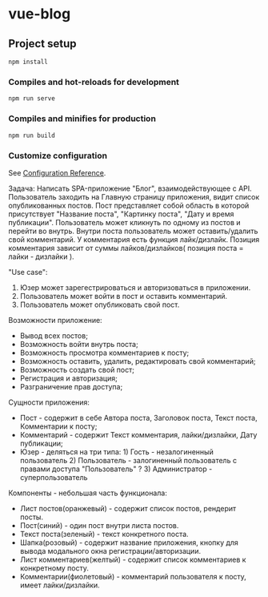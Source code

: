 # vue-blog

## Project setup
```
npm install
```

### Compiles and hot-reloads for development
```
npm run serve
```

### Compiles and minifies for production
```
npm run build
```

### Customize configuration
See [Configuration Reference](https://cli.vuejs.org/config/).

Задача: 
Написать SPA-приложение "Блог", взаимодействующее с API. Пользователь заходить на Главную страницу приложения, видит список опубликованных постов. Пост представляет собой область в которой присутствует "Название поста", "Картинку поста", "Дату и время публикации". Пользователь может кликнуть по одному из постов и перейти во внутрь. Внутри поста пользователь может оставить/удалить свой комментарий. У комментария есть функция лайк/дизлайк. Позиция комментария зависит от суммы лайков/дизлайков( позиция поста = лайки - дизлайки ).

"Use case":
1) Юзер может зарегестрироваться и авторизоваться в приложении.
2) Пользователь может войти в пост и оставить комментарий.
3) Пользователь может опубликовать свой пост.

Возможности приложение:
- Вывод всех постов;
- Возможность войти внутрь поста;
- Возможность просмотра комментариев к посту;
- Возможность оставить, удалить, редактировать свой комментарий;
- Возможность создать свой пост;
- Регистрация и авторизация;
- Разграничение прав доступа;

Сущности приложения:
- Пост - содержит в себе Автора поста, Заголовок поста, Текст поста, Комментарии к посту;
- Комментарий - содержит Текст комментария, лайки/дизлайки, Дату публикации;
- Юзер - деляться на три типа:  1) Гость - незалогиненный пользователь
                                2) Пользователь - залогиненный пользователь с правами доступа "Пользователь"
                                ? 3) Администратор - суперпользователь

Компоненты - небольшая часть функционала:
 - Лист постов(оранжевый) - содержит список постов, рендерит посты. 
 - Пост(синий) - один пост внутри листа постов.
 - Текст поста(зеленый) - текст конкретного поста.
 - Шапка(розовый) - содержит название приложения, кнопку для вывода модального окна регистрации/авторизации.
 - Лист комментариев(желтый) - содержит список комментариев к конкретному посту.
 - Комментарии(фиолетовый) - комментарий пользователя к посту, имеет лайки/дизлайки.
 
